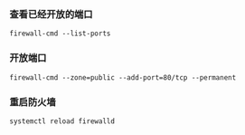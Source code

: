 ### 查看已经开放的端口

```
firewall-cmd --list-ports
```

### 开放端口

```
firewall-cmd --zone=public --add-port=80/tcp --permanent
```

### 重启防火墙

```
systemctl reload firewalld
```
